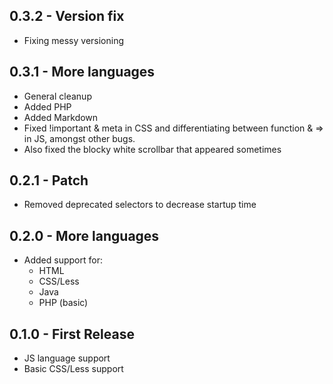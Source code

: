 ## 0.3.2 - Version fix
* Fixing messy versioning

## 0.3.1 - More languages
* General cleanup
* Added PHP
* Added Markdown
* Fixed !important & meta in CSS and differentiating between function & => in JS, amongst other bugs.
* Also fixed the blocky white scrollbar that appeared sometimes

## 0.2.1 - Patch
* Removed deprecated selectors to decrease startup time

## 0.2.0 - More languages
* Added support for:
  * HTML
  * CSS/Less
  * Java
  * PHP (basic)

## 0.1.0 - First Release
* JS language support
* Basic CSS/Less support
